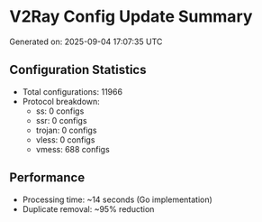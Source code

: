 # V2Ray Config Update Summary
Generated on: 2025-09-04 17:07:35 UTC

## Configuration Statistics
- Total configurations: 11966
- Protocol breakdown:
  - ss: 0 configs
  - ssr: 0 configs
  - trojan: 0 configs
  - vless: 0 configs
  - vmess: 688 configs

## Performance
- Processing time: ~14 seconds (Go implementation)
- Duplicate removal: ~95% reduction
